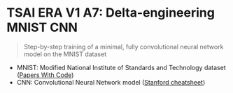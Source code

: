 # TSAI ERA V1 A7: Delta-engineering MNIST CNN
> Step-by-step training of a minimal, fully convolutional neural network model on the MNIST dataset
- MNIST: Modified National Institute of Standards and Technology dataset ([Papers With Code](https://paperswithcode.com/dataset/mnist))
- CNN: Convolutional Neural Network model ([Stanford cheatsheet](https://stanford.edu/~shervine/teaching/cs-230/cheatsheet-convolutional-neural-networks))

